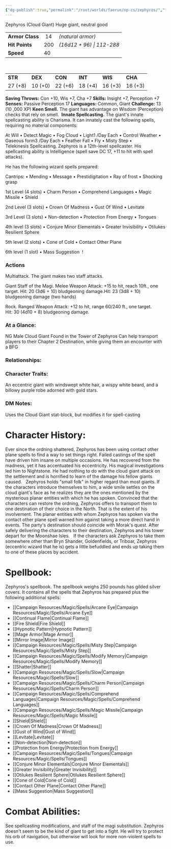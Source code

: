```yaml
---
{"dg-publish":true,"permalink":"/root/worlds/faerun/np-cs/zephyros/","tags":["Faerun"]}
---
```


Zephyros (Cloud Giant)
Huge giant, neutral good

<table><tbody><tr class="odd"><td><strong>Armor Class</strong></td><td> 14</td><td><em>(natural armor)</em></td></tr><tr class="even"><td><strong>Hit Points</strong></td><td>200</td><td><em>(16d12 + 96) | 112-288</em></td></tr><tr class="odd"><td><strong>Speed</strong></td><td>40</td><td> </td></tr></tbody></table><p> </p><table><tbody><tr class="odd"><td><strong>STR</strong></td><td><strong>DEX</strong></td><td><strong>CON</strong></td><td><strong>INT</strong></td><td><strong>WIS</strong></td><td><strong>CHA</strong></td></tr><tr class="even"><td>27 (+8)</td><td>10 (+0)</td><td>22 (+6)</td><td>18 (+4)</td><td>16 (+3)</td><td>16 (+3)</td></tr></tbody></table>

**Saving Throws:** Con +10, Wis +7, Cha +7
**Skills:** Insight +7, Perception +7
**Senses:** Passive Perception 17
**Languages:** Common, Giant
**Challenge:** 13 (10 ,000 XP)
**Keen Smell.** The giant has advantage on Wisdom (Perception) checks that rely on smell. 
**Innate Spellcasting.** The giant's innate spellcasting ability is Charisma. It can innately cast the following spells, requiring no material components:

At Will
• Detect Magic
• Fog Cloud
• Light1 /Day Each
• Control Weather
• Gaseous form3 /Day Each
• Feather Fall
• Fly
• Misty Step
• Telekinesis Spellcasting. Zephyros is a 12th-level spellcaster. His spellcasting ability is Intelligence (spell save DC 17, +11 to hit with spell attacks). 

He has the following wizard spells prepared:

Cantrips:
• Mending
• Message
• Prestidigitation
• Ray of frost
• Shocking grasp

1st Level (4 slots)
• Charm Person
• Comprehend Languages
• Magic Missile
• Shield

2nd Level (3 slots)
• Crown Of Madness
• Gust Of Wind
• Levitate

3rd Level (3 slots)
• Non-detection
• Protection From Energy
• Tongues

4th level (3 slots)
• Conjure Minor Elementals
• Greater Invisibility
• Otilukes Resilient Sphere

5th level (2 slots)
• Cone of Cold
• Contact Other Plane

6th level (1 slot)
• Mass Suggestion  !

### Actions 
Multiattack. The giant makes two staff attacks. 

Giant Staff of the Magi. Melee Weapon Attack: +15 to hit, reach 10ft., one target. Hit: 20 (3d6 + 10) bludgeoning damage.Hit: 23 (3d8 + 10) bludgeoning damage (two hands)  

Rock. Ranged Weapon Attack: +12 to hit, range 60/240 ft., one target. Hit: 30 (4d10 + 8) bludgeoning damage.

### At a Glance:
NG Male Cloud Giant Found in the Tower of Zephyros
Can help transport players to their Chapter 2 Destination, while giving them an encounter with a BFG

### Relationships:

### Character Traits:
An eccentric giant with windswept white hair, a wispy white beard, and a billowy purple robe adorned with gold stars.
 
### DM Notes:
Uses the Cloud Giant stat-block, but modifies it for spell-casting

# **Character History:**

Ever since the ordning shattered, Zephyros has been using contact other plane spells to find a way to set things right. Failed castings of the spell have driven him insane on multiple occasions. He has recovered from the madness, yet it has accentuated his eccentricity. His magical investigations led him to Nightstone. He had nothing to do with the cloud giant attack on the settlement and is horrified to learn of the damage his fellow giants caused.
 
Zephyros holds "small folk" in higher regard than most giants. If the characters introduce themselves to him, a wide smile settles on the cloud giant's face as he realizes they are the ones mentioned by the mysterious planar entities with which he has spoken. Convinced that the characters can restore the ordning, Zephyros offers to transport them to one destination of their choice in the North. That is the extent of his involvement. The planar entities with whom Zephyros has spoken via the contact other plane spell warned him against taking a more direct hand in events. The party's destination should coincide with Morak's quest. After safely delivering the characters to their destination, Zephyros and his tower depart for the Moonshae Isles.
 
If the characters ask Zephyros to take them somewhere other than Bryn Shander, Goldenfields, or Triboar, Zephyros (eccentric wizard that he is) gets a little befuddled and ends up taking them to one of these places by accident. 

# **Spellbook:**

Zephyros's spellbook. The spellbook weighs 250 pounds has gilded silver covers. It contains all the spells that Zephyros has prepared plus the following additional spells:

-   [[Campaign Resources/Magic/Spells/Arcane Eye\|Campaign Resources/Magic/Spells/Arcane Eye]]
-   [[Continual Flame\|Continual Flame]]
-   [[Fire Shield\|Fire Shield]]
-   [[Hypnotic Pattern\|Hypnotic Pattern]]
-   [[Mage Armor\|Mage Armor]]
-   [[Mirror Image\|Mirror Image]]
-   [[Campaign Resources/Magic/Spells/Misty Step\|Campaign Resources/Magic/Spells/Misty Step]]
-   [[Campaign Resources/Magic/Spells/Modify Memory\|Campaign Resources/Magic/Spells/Modify Memory]]
-   [[Shatter\|Shatter]]
-   [[Campaign Resources/Magic/Spells/Slow\|Campaign Resources/Magic/Spells/Slow]]
-   [[Campaign Resources/Magic/Spells/Charm Person\|Campaign Resources/Magic/Spells/Charm Person]]
-   [[Campaign Resources/Magic/Spells/Comprehend Languages\|Campaign Resources/Magic/Spells/Comprehend Languages]]
-   [[Campaign Resources/Magic/Spells/Magic Missile\|Campaign Resources/Magic/Spells/Magic Missile]]
-   [[Shield\|Shield]]
-   [[Crown Of Madness\|Crown Of Madness]]
-   [[Gust of Wind\|Gust of Wind]]
-   [[Levitate\|Levitate]]
-   [[Non-detection\|Non-detection]]
-   [[Protection from Energy\|Protection from Energy]]
-   [[Campaign Resources/Magic/Spells/Tongues\|Campaign Resources/Magic/Spells/Tongues]]
-  [[Conjure Minor Elementals\|Conjure Minor Elementals]]
-   [[Greater Invisibility\|Greater Invisibility]]
-   [[Otilukes Resilient Sphere\|Otilukes Resilient Sphere]]
-   [[Cone of Cold\|Cone of Cold]]
-   [[Contact Other Plane\|Contact Other Plane]]
-   [[Mass Suggestion\|Mass Suggestion]]
 

# **Combat Abilities:** 

See spellcasting modifications, and staff of the magi substitution. Zephyros doesn't seem to be the kind of giant to get into a fight. He will try to protect his orb of navigation, but otherwise will look for more non-violent spells to use.
